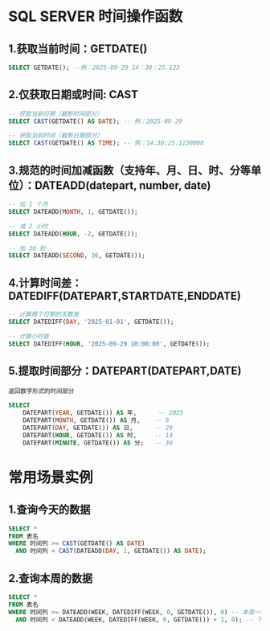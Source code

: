 # SQL SERVER 时间操作函数

## 1.获取当前时间：GETDATE()
```SQL
SELECT GETDATE(); --例：2025-09-29 14：30：25.123
```
## 2.仅获取日期或时间: CAST
```SQL
-- 获取当前日期（截断时间部分）
SELECT CAST(GETDATE() AS DATE); -- 例：2025-09-29

-- 获取当前时间（截断日期部分）
SELECT CAST(GETDATE() AS TIME); -- 例：14:30:25.1230000
```
## 3.规范的时间加减函数（支持年、月、日、时、分等单位）：DATEADD(datepart, number, date)
```sql
-- 加 1 个月
SELECT DATEADD(MONTH, 1, GETDATE());

-- 减 2 小时
SELECT DATEADD(HOUR, -2, GETDATE());

-- 加 30 秒
SELECT DATEADD(SECOND, 30, GETDATE());
```
## 4.计算时间差：DATEDIFF(DATEPART,STARTDATE,ENDDATE)
```SQL
-- 计算两个日期的天数差
SELECT DATEDIFF(DAY, '2025-01-01', GETDATE());

-- 计算小时差
SELECT DATEDIFF(HOUR, '2025-09-29 10:00:00', GETDATE());
```
## 5.提取时间部分：DATEPART(DATEPART,DATE)

    返回数字形式的时间部分
```sql
SELECT 
    DATEPART(YEAR, GETDATE()) AS 年,      -- 2025
    DATEPART(MONTH, GETDATE()) AS 月,    -- 9
    DATEPART(DAY, GETDATE()) AS 日,      -- 29
    DATEPART(HOUR, GETDATE()) AS 时,     -- 14
    DATEPART(MINUTE, GETDATE()) AS 分;   -- 30
```
# 常用场景实例
## 1.查询今天的数据
```sql
SELECT * 
FROM 表名 
WHERE 时间列 >= CAST(GETDATE() AS DATE) 
  AND 时间列 < CAST(DATEADD(DAY, 1, GETDATE()) AS DATE);
```
## **2.查询本周的数据**
```sql
SELECT * 
FROM 表名 
WHERE 时间列 >= DATEADD(WEEK, DATEDIFF(WEEK, 0, GETDATE()), 0) -- 本周一零点
  AND 时间列 < DATEADD(WEEK, DATEDIFF(WEEK, 0, GETDATE()) + 1, 0); -- 下周一零点

```

